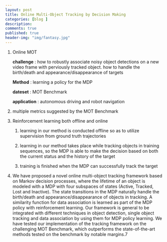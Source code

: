 ```yaml
---
layout: post
title: Online Multi-Object Tracking by Decision Making
categories: [blog ]
description:
comments: true
published: true
header-img: "img/fantasy.jpg"
---
```


1. Online MOT

   **challenge** : how to robustly associate noisy object detections on a new video frame with perviously tracked object. how to handle the birth/death and appearance/disappearance of targets

   **Method** : learning a policy for the MDP

   **dateset** : MOT Benchmark

   **application** : autonomous driving and robot navigation

2. multiple metrics suggested by the MOT Benchmark

3. Reinforcement learning both offline and online

   1) learning in our method is conducted offline so as to utilize supervision from ground truth trajectories

   2) learning in our method takes place while tracking objects in training sequences, so the MDP is able to make the decision based on both the current status and the history of the target

   3) training is finished when the MDP can successfully track the target

4. We have proposed a novel online multi-object tracking framework based on Markov decision processes, where the lifetime of an object is modeled with a MDP with four subspaces of states (Active, Tracked, Lost and Inactive). The state transitions in the MDP naturally handle the birth/death and appearance/disappearance of objects in tracking. A similarity function for data association is learned as part of the MDP policy with reinforcement learning. Our framework is general to be integrated with different techniques in object detection, single object tracking and data association by using them for MDP policy learning. We have tested our implementation of the tracking framework on the challenging MOT Benchmark, which outperforms the state-of-the-art methods tested on the benchmark by notable margins.7

